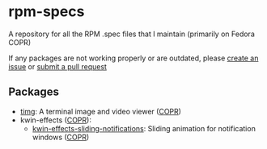 # rpm-specs
A repository for all the RPM .spec files that I maintain (primarily on Fedora COPR)

If any packages are not working properly or are outdated, please [create an issue](https://github.com/ErrorNoInternet/rpm-specs/issues/new) or [submit a pull request](https://github.com/ErrorNoInternet/rpm-specs/pulls)

## Packages
- [timg](https://github.com/hzeller/timg): A terminal image and video viewer ([COPR](https://copr.fedorainfracloud.org/coprs/errornointernet/timg))
- kwin-effects ([COPR](https://copr.fedorainfracloud.org/coprs/errornointernet/kwin-effects)):
  - [kwin-effects-sliding-notifications](https://github.com/zzag/kwin-effects-sliding-notifications): Sliding animation for notification windows ([COPR](https://copr.fedorainfracloud.org/coprs/errornointernet/kwin-effects/package/kwin-effects-sliding-notifications))
